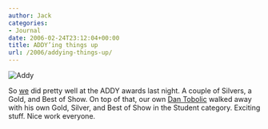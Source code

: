 ```yaml
---
author: Jack
categories:
- Journal
date: 2006-02-24T23:12:04+00:00
title: ADDY’ing things up
url: /2006/addying-things-up/
---
```


![Addy][1] 

So [we](<http://www.fusionary.com>) did pretty well at the ADDY awards last night. A couple of Silvers, a Gold, and Best of Show. On top of that, our own [Dan Tobolic](<http://www.freshdan.com/>) walked away with his own Gold, Silver, and Best of Show in the Student category. Exciting stuff. Nice work everyone. </p>

 [1]: /files/addy2006.jpg